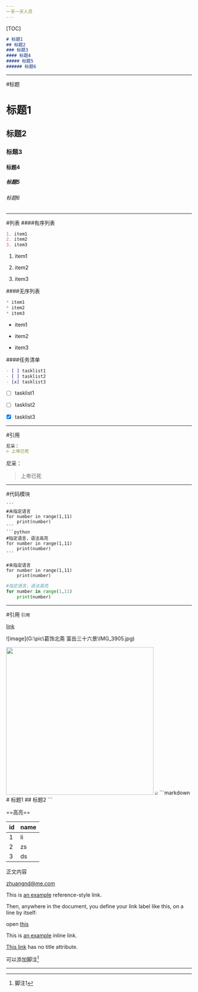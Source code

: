 ```yaml
---
一天一天人员
---
```

[TOC]

```markdown
# 标题1
## 标题2
### 标题3
#### 标题4
##### 标题5
###### 标题6
```
---
#标题
# 标题1


## 标题2

### 标题3

#### 标题4

##### 标题5

###### 标题6
---
#列表
####有序列表
```markdown
1. item1
2. item2
3. item3
```

1. item1

2. item2

3. item3

####无序列表
```markdown
* item1
* item2
* item3
```
* item1

* item2

* item3

####任务清单
```markdown
- [ ] tasklist1
- [ ] tasklist2
- [x] tasklist3
```

- [ ] tasklist1

- [ ] tasklist2

- [x] tasklist3
---
#引用
```markdown
尼采：
> 上帝已死
```
尼采：
> 上帝已死
---
#代码模块
```
​```
#未指定语言
for number in range(1,11)
	print(number)
​```
​```python
#指定语言，语法高亮
for number in range(1,11)
	print(number)
​```
```

```
#未指定语言
for number in range(1,11)
	print(number)
```
```python
#指定语言，语法高亮
for number in range(1,11)
	print(number)
```
---
#引用
`引用`

[link](h)

![image](G:\pic\葛饰北斋 富岳三十六景\IMG_3905.jpg)

<img src="G:\pic\葛饰北斋 富岳三十六景\IMG_3881.jpg" width="400px" />

<img src="G:\pic\葛饰北斋 富岳三十六景\IMG_3901.jpg" style="zoom:50%;" />
```markdown
# 标题1
## 标题2
```



==高亮==



| id   | name |
| ---- | ---- |
| 1    | li   |
| 2    | zs   |
| 3    | ds   |

正文内容

<zhuangnd@me.com>

This is [an example][id] reference-style link.

Then, anywhere in the document, you define your link label like this, on a line by itself:

open [this][id]

[id]: http://10.61.4.30/numsearch/  "Optional Title Here"

This is [an example](http://10.61.4.30/numsearch/"Title") inline link.

[This link](http://10.61.4.30/numsearch/) has no title attribute.




可以添加脚注[^1] 

---



[^1]: 脚注1
